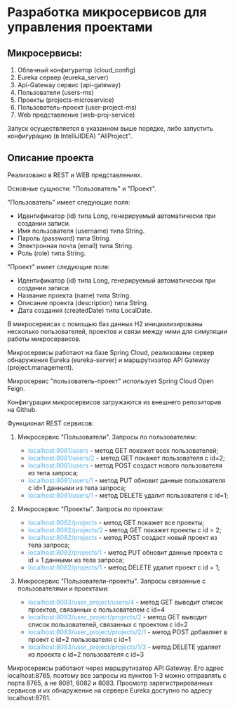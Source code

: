 # Разработка микросервисов для управления проектами

## Микросервисы: 

1) Облачный конфигуратор (cloud_config)
2) Eureka сервер (eureka_server)
3) Api-Gateway сервис (api-gateway)
4) Пользователи (users-ms)
5) Проекты (projects-microservice)
6) Пользователь-проект (user-project-ms)
7) Web представление (web-proj-service)

Запуск осуществляется в указанном выше порядке, либо запустить конфигурацию (в IntelliJIDEA) "AllProject".

## Описание проекта

Реализовано в REST и WEB представлениях.

Основные сущности: "Пользователь" и "Проект".

"Пользователь" имеет следующие поля:

- Идентификатор (id) типа Long, генерируемый автоматически при создании записи.
- Имя пользователя (username) типа String.
- Пароль (password) типа String.
- Электронная почта (email) типа String.
- Роль (role) типа String.

"Проект" имеет следующие поля:

- Идентификатор (id) типа Long, генерируемый автоматически при создании записи.
- Название проекта (name) типа String.
- Описание проекта (description) типа String.
- Дата создания (createdDate) типа LocalDate.

В микросервисах с помощью баз данных H2 инициализированы несколько пользователей, проектов и связи между ними 
для симуляции работы микросервисов.

Микросервисы работают на базе Spring Cloud, реализованы сервер обнаружения Eureka (eureka-server) и маршрутизатор API Gateway (project.management).

Микросервис "пользователь-проект" использует Spring Cloud Open Feign.

Конфигурации микросервисов загружаются из внешнего репозитория на Github.

Функционал REST сервисов:

1. Микросервис "Пользователи". Запросы по пользователям:
    - <span style="color:#59afe1">localhost:8081/users </span> - метод GET покажет всех пользователей;
    - <span style="color:#59afe1">localhost:8081/users/2 </span> - метод GET покажет пользователя с id=2;
    - <span style="color:#59afe1">localhost:8081/users </span> - метод POST создаст нового пользователя
      из тела запроса;
    - <span style="color:#59afe1">localhost:8081/users/1 </span>- метод PUT обновит данные пользователя с id=1
      данными из тела запроса;
    - <span style="color:#59afe1">localhost:8081/users/1 </span>- метод DELETE удалит пользователя с id=1;


2. Микросервис "Проекты". Запросы по проектам:
    - <span style="color:#59afe1"> localhost:8082/projects </span> - метод GET покажет все проекты;
    - <span style="color:#59afe1">localhost:8082/projects/2 </span>- метод GET покажет проекты с id = 2;
    - <span style="color:#59afe1">localhost:8082/projects </span>- метод POST создаст новый проект из тела запроса;
    - <span style="color:#59afe1">localhost:8082/projects/1 </span>- метод PUT обновит данные проекта с id = 1
      данными из тела запроса;
    - <span style="color:#59afe1">localhost:8082/projects/1 </span>- метод DELETE удалит проект с id = 1;


3. Микросервис "Пользователи-проекты". Запросы связанные с пользователями и проектами:
    - <span style="color:#59afe1">localhost:8083/user_project/users/4 </span> -
      метод GET выводит список проектов, связанных с пользователем с id=4
    - <span style="color:#59afe1">localhost:8083/user_project/projects/2 </span> -
      метод GET выводит список пользователей, связанных с проектом с id=2
    - <span style="color:#59afe1">localhost:8083/user_project/projects/2/1 </span> -
      метод POST добавляет в проект с id=2 пользователя с id=1
    - <span style="color:#59afe1">localhost:8083/user_project/projects/1/3 </span> - 
      метод DELETE удаляет из проекта с id=2 пользователя с id=3

Микросервисы работают через маршрутизатор API Gateway. Его адрес localhost:8765, поэтому все запросы из пунктов 1-3 можно отправлять с порта 8765, а не  8081, 8082 и 8083.
Просмотр зарегистрированных сервисов и их обнаружение на сервере Eureka доступно по адресу localhost:8761.